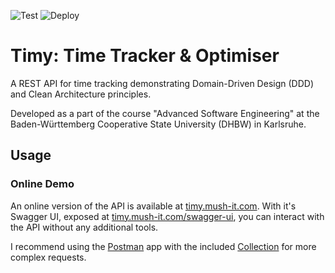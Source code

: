 ![Test](https://github.com/MyMrMush/Timy/actions/workflows/test.yml/badge.svg)
![Deploy](https://github.com/MyMrMush/Timy/actions/workflows/deploy.yml/badge.svg)

# Timy: Time Tracker & Optimiser
A REST API for time tracking demonstrating Domain-Driven Design (DDD) and Clean Architecture principles.

Developed as a part of the course "Advanced Software Engineering" at the Baden-Württemberg Cooperative State University (DHBW) in Karlsruhe.

## Usage
### Online Demo
An online version of the API is available at [timy.mush-it.com](https://timy.mush-it.com). With it's Swagger UI, exposed at [timy.mush-it.com/swagger-ui](https://timy.mush-it.com/swagger-ui/index.html), you can interact with the API without any additional tools.

I recommend using the [Postman](https://www.postman.com/) app with the included [Collection](.postman/Timy%20Collection.postman_collection.json) for more complex requests.
